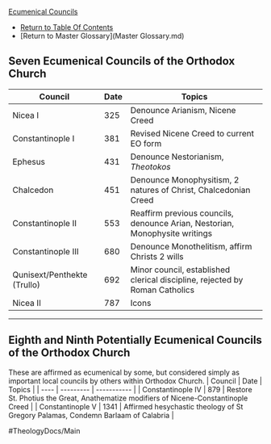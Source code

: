 [Ecumenical Councils](Ecumenical_Councils.md)
- [Return to Table Of Contents](README.md)
- [Return to Master Glossary](Master Glossary.md)

## Seven Ecumenical Councils of the Orthodox Church
| Council | Date | Topics | 
| ---- | --------- | ----------- | 
| Nicea I | 325 | Denounce Arianism, Nicene Creed |
| Constantinople I | 381 | Revised Nicene Creed to current EO form |
| Ephesus | 431 | Denounce Nestorianism, *Theotokos* |
| Chalcedon | 451 | Denounce Monophysitism, 2 natures of Christ, Chalcedonian Creed |
| Constantinople II | 553 | Reaffirm previous councils, denounce Arian, Nestorian, Monophysite writings |
| Constantinople III | 680 | Denounce Monothelitism, affirm Christs 2 wills |
| Qunisext/Penthekte (Trullo) | 692 | Minor council, established clerical discipline, rejected by Roman Catholics |
| Nicea II | 787 | Icons |

---

## Eighth and Ninth Potentially Ecumenical Councils of the Orthodox Church
These are affirmed as ecumenical by some, but considered simply as important local councils by others within Orthodox Church.
| Council | Date | Topics | 
| ---- | --------- | ----------- | 
| Constantinople IV | 879 | Restore St. Photius the Great, Anathematize modifiers of Nicene-Constantinople Creed |
| Constantinople V | 1341 | Affirmed hesychastic theology of St Gregory Palamas, Condemn Barlaam of Calabria |





#TheologyDocs/Main